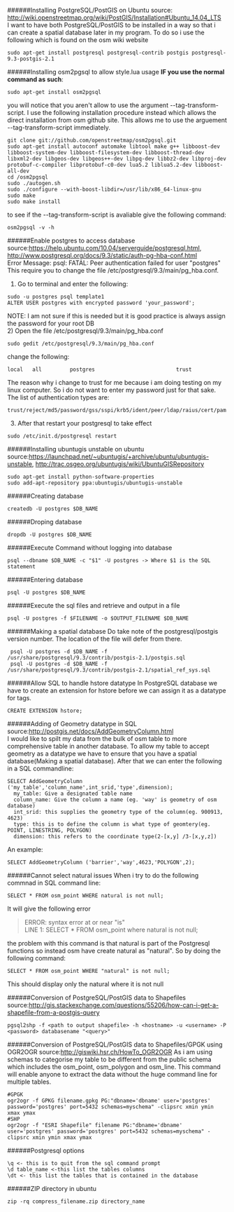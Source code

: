 ######Installing PostgreSQL/PostGIS on Ubuntu
source: http://wiki.openstreetmap.org/wiki/PostGIS/Installation#Ubuntu_14.04_LTS  
I want to have both PostgreSQL/PostGIS to be installed in a way so that i can create a spatial database later in my program. To do so i use the following which is found on the osm wiki website
```
sudo apt-get install postgresql postgresql-contrib postgis postgresql-9.3-postgis-2.1
```

######Installing osm2pgsql to allow style.lua usage
**IF you use the normal command as such**: 
```
sudo apt-get install osm2pgsql
```
you will notice that you aren't allow to use the argument --tag-transform-script. I use the following installation procedure instead which allows the direct installation from osm github site. This allows me to use the arguement --tag-transform-script immediately.
```
git clone git://github.com/openstreetmap/osm2pgsql.git
sudo apt-get install autoconf automake libtool make g++ libboost-dev libboost-system-dev libboost-filesystem-dev libboost-thread-dev libxml2-dev libgeos-dev libgeos++-dev libpq-dev libbz2-dev libproj-dev protobuf-c-compiler libprotobuf-c0-dev lua5.2 liblua5.2-dev libboost-all-dev
cd /osm2pgsql
sudo ./autogen.sh
sudo ./configure --with-boost-libdir=/usr/lib/x86_64-linux-gnu
sudo make
sudo make install
```
to see if the --tag-transform-script is avaliable give the following command:
```
osm2pgsql -v -h
```

######Enable postgres to access database
source:https://help.ubuntu.com/10.04/serverguide/postgresql.html, http://www.postgresql.org/docs/9.3/static/auth-pg-hba-conf.html  
Error Message: psql: FATAL:  Peer authentication failed for user "postgres"  
This require you to change the file /etc/postgresql/9.3/main/pg_hba.conf.  
1) Go to terminal and enter the following:
```
sudo -u postgres psql template1
ALTER USER postgres with encrypted password 'your_password';
```
NOTE: I am not sure if this is needed but it is good practice is always assign the password for your root DB  
2) Open the file /etc/postgresql/9.3/main/pg_hba.conf
```
sudo gedit /etc/postgresql/9.3/main/pg_hba.conf
```
change the following:
```
local   all         postgres                          trust
```
The reason why i change to trust for me because i am doing testing on my linux computer. So i do not want to enter my password just for that sake. The list of authentication types are:
```
trust/reject/md5/password/gss/sspi/krb5/ident/peer/ldap/raius/cert/pam
```
3) After that restart your postgresql to take effect
```
sudo /etc/init.d/postgresql restart
```

######Installing ubuntugis unstable on ubuntu
source:https://launchpad.net/~ubuntugis/+archive/ubuntu/ubuntugis-unstable, http://trac.osgeo.org/ubuntugis/wiki/UbuntuGISRepository
```
sudo apt-get install python-software-properties
sudo add-apt-repository ppa:ubuntugis/ubuntugis-unstable
```

######Creating database
``` 
createdb -U postgres $DB_NAME
```

######Droping database
``` 
dropdb -U postgres $DB_NAME
```

######Execute Command without logging into database
``` 
psql --dbname $DB_NAME -c "$1" -U postgres -> Where $1 is the SQL statement
```

######Entering database
``` 
psql -U postgres $DB_NAME
```

######Execute the sql files and retrieve and output in a file
``` 
psql -U postgres -f $FILENAME -o $OUTPUT_FILENAME $DB_NAME
```

######Making a spatial database
Do take note of the postgresql/postgis version number. The location of the file will defer from there.
```
 psql -U postgres -d $DB_NAME -f /usr/share/postgresql/9.3/contrib/postgis-2.1/postgis.sql 
 psql -U postgres -d $DB_NAME -f /usr/share/postgresql/9.3/contrib/postgis-2.1/spatial_ref_sys.sql
```

######Allow SQL to handle hstore datatype
In PostgreSQL database we have to create an extension for hstore before we can assign it as a datatype for tags.
```
CREATE EXTENSION hstore;
```

######Adding of Geometry datatype in SQL
source:http://postgis.net/docs/AddGeometryColumn.html  
I would like to spilt my data from the bulk of osm table to more comprehensive table in another database. To allow my table to accept geometry as a datatype we have to ensure that you have a spatial database(Making a spatial database). After that we can enter the following in a SQL commandline:
```
SELECT AddGeometryColumn ('my_table','column_name',int_srid,'type',dimension);
  my_table: Give a designated table name
  column_name: Give the column a name (eg. 'way' is geometry of osm database)
  int_srid: this supplies the geometry type of the column(eg. 900913, 4623)
  type: this is to define the column is what type of geomtery(eg. POINT, LINESTRING, POLYGON)
  dimension: this refers to the coordinate type(2-[x,y] /3-[x,y,z])
```
An example:
```
SELECT AddGeometryColumn ('barrier','way',4623,'POLYGON',2);
```

######Cannot select natural issues
When i try to do the following commnad in SQL command line:
```
SELECT * FROM osm_point WHERE natural is not null;
```
It will give the following error
>ERROR:  syntax error at or near "is"  
>LINE 1: SELECT * FROM osm_point where natural is not null;  

the problem with this command is that natural is part of the Postgresql functions so instead osm have create natural as "natural". So by doing the following command:
```
SELECT * FROM osm_point WHERE "natural" is not null;
```
This should display only the natural where it is not null

######Conversion of PostgreSQL/PostGIS data to Shapefiles
source:http://gis.stackexchange.com/questions/55206/how-can-i-get-a-shapefile-from-a-postgis-query
```
pgsql2shp -f <path to output shapefile> -h <hostname> -u <username> -P <password> databasename "<query>"
```

######Conversion of PostgreSQL/PostGIS data to Shapefiles/GPGK using OGR2OGR
source:http://giswiki.hsr.ch/HowTo_OGR2OGR
As i am using schemas to categorise my table to be different from the public schema which includes the osm_point, osm_polygon and osm_line. This command will enable anyone to extract the data without the huge command line for multiple tables.
```
#GPGK
ogr2ogr -f GPKG filename.gpkg PG:"dbname='dbname' user='postgres' password='postgres' port=5432 schemas=myschema" -clipsrc xmin ymin xmax ymax  
#SHP
ogr2ogr -f "ESRI Shapefile" filename PG:"dbname='dbname' user='postgres' password='postgres' port=5432 schemas=myschema" -clipsrc xmin ymin xmax ymax
```

######Postgresql options
```
\q <- this is to quit from the sql command prompt
\d table_name <-this list the tables columns
\dt <- this list the tables that is contained in the database

```

######ZIP directory in ubuntu
```
zip -rq compress_filename.zip directory_name
```
